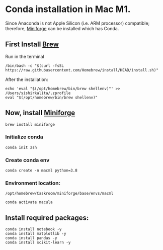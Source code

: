 # Conda installation in Mac M1.

Since Anaconda is not Apple Silicon (i.e. ARM processor) compatible; therefore, [Miniforge](https://github.com/conda-forge/miniforge) can be installed which has Conda. 

## First Install [Brew](https://brew.sh)

Run in the terminal
```
/bin/bash -c "$(curl -fsSL https://raw.githubusercontent.com/Homebrew/install/HEAD/install.sh)"
```

After the installation:
```
echo 'eval "$(/opt/homebrew/bin/brew shellenv)"' >> /Users/sishirkalita/.zprofile
eval "$(/opt/homebrew/bin/brew shellenv)"
```

## Now, install [Miniforge](https://github.com/conda-forge/miniforge)
```
brew install miniforge
```

### Initialize conda
```
conda init zsh
```

### Create conda env
```
conda create -n macml python=3.8
````

### Environment location: 
```
/opt/homebrew/Caskroom/miniforge/base/envs/macml
```

```
conda activate macula
```

## Install required packages:
```
conda install notebook -y
conda install matplotlib -y
conda install pandas -y
conda install scikit-learn -y 
```
